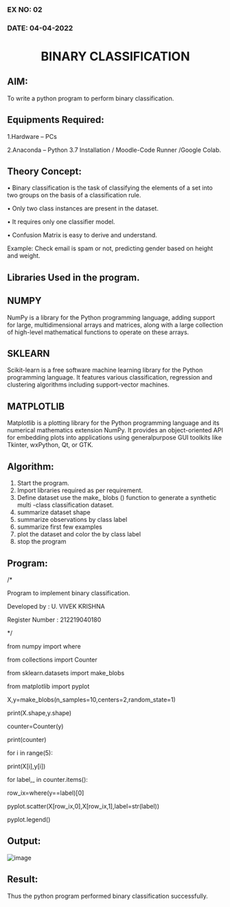 ### EX NO: 02
### DATE: 04-04-2022
# <p align="center"> BINARY CLASSIFICATION</p>
## AIM:
To write a python program to perform binary classification.

## Equipments Required:
1.Hardware – PCs

2.Anaconda – Python 3.7 Installation / Moodle-Code Runner /Google Colab.

## Theory Concept:
•	Binary classification is the task of classifying the elements of a set into two groups on the basis of a classification rule. 

•	Only two class instances are present in the dataset. 

•	It requires only one classifier model. 

•	Confusion Matrix is easy to derive and understand. 

  Example: Check email is spam or not, predicting gender based on height and weight.

## Libraries Used in the program.
## NUMPY

NumPy is a library for the Python programming language, adding support for large, multidimensional arrays and matrices, along with a large collection of high-level mathematical functions to operate on these arrays. 

## SKLEARN  
Scikit-learn is a free software machine learning library for the Python programming language. It features various classification, regression and clustering algorithms including support-vector machines. 

## MATPLOTLIB  

Matplotlib is a plotting library for the Python programming language and its numerical mathematics extension NumPy. It provides an object-oriented API for embedding plots into applications using generalpurpose GUI toolkits like Tkinter, wxPython, Qt, or GTK. 

## Algorithm: 
1.	Start the program. 
2.	Import libraries required as per requirement. 
3.	Define dataset use the make_ blobs () function to generate a synthetic multi -class classification dataset. 
4.	summarize dataset shape 
5.	summarize observations by class label 
6.	summarize first few examples  
7.	plot the dataset and color the by class label  
8.	stop the program 
 
## Program: 
/*

Program to implement binary classification. 

Developed by : U. VIVEK KRISHNA 

Register Number : 212219040180 

*/

from numpy import where 

from collections import Counter 

from sklearn.datasets import make_blobs 

from matplotlib import pyplot 

X,y=make_blobs(n_samples=10,centers=2,random_state=1)

print(X.shape,y.shape) 

counter=Counter(y) 

print(counter) 

for i in range(5):    
 
 print(X[i],y[i])

for label,_ in counter.items():     
 
 row_ix=where(y==label)[0]     
 
 pyplot.scatter(X[row_ix,0],X[row_ix,1],label=str(label)) 
 
pyplot.legend() 
 
## Output:
 ![image](https://user-images.githubusercontent.com/63917883/166456586-80efdce1-fc1a-4a72-a686-153a0faf7f77.png)

## Result:
Thus the python program performed binary classification successfully.
